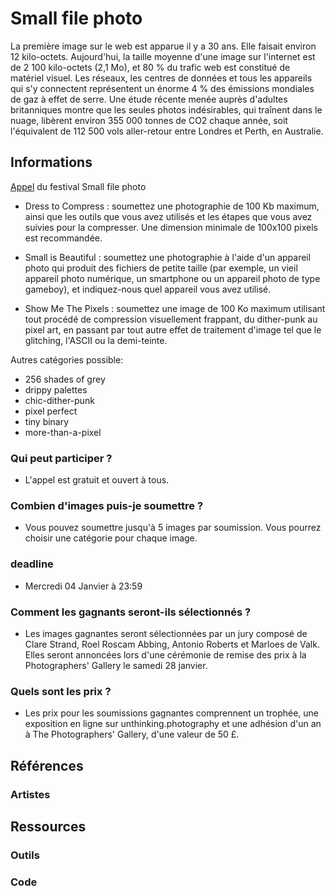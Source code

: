 # Small file photo

La première image sur le web est apparue il y a 30 ans. Elle faisait environ 12 kilo-octets. Aujourd'hui, la taille moyenne d'une image sur l'internet est de 2 100 kilo-octets (2,1 Mo), et 80 % du trafic web est constitué de matériel visuel. Les réseaux, les centres de données et tous les appareils qui s'y connectent représentent un énorme 4 % des émissions mondiales de gaz à effet de serre. Une étude récente menée auprès d'adultes britanniques montre que les seules photos indésirables, qui traînent dans le nuage, libèrent environ 355 000 tonnes de CO2 chaque année, soit l'équivalent de 112 500 vols aller-retour entre Londres et Perth, en Australie.

## Informations

[Appel](https://thephotographersgallery.org.uk/whats-on/open-call-small-file-photo-festival) du festival Small file photo

- Dress to Compress : soumettez une photographie de 100 Kb maximum, ainsi que les outils que vous avez utilisés et les étapes que vous avez suivies pour la compresser. Une dimension minimale de 100x100 pixels est recommandée.
 
- Small is Beautiful : soumettez une photographie à l'aide d'un appareil photo qui produit des fichiers de petite taille (par exemple, un vieil appareil photo numérique, un smartphone ou un appareil photo de type gameboy), et indiquez-nous quel appareil vous avez utilisé.
 
- Show Me The Pixels : soumettez une image de 100 Ko maximum utilisant tout procédé de compression visuellement frappant, du dither-punk au pixel art, en passant par tout autre effet de traitement d'image tel que le glitching, l'ASCII ou la demi-teinte.

Autres catégories possible:
- 256 shades of grey
- drippy palettes
- chic-dither-punk
- pixel perfect
- tiny binary
- more-than-a-pixel

### Qui peut participer ?

- L'appel est gratuit et ouvert à tous.

### Combien d'images puis-je soumettre ?

- Vous pouvez soumettre jusqu'à 5 images par soumission. Vous pourrez choisir une catégorie pour chaque image.

### deadline

- Mercredi 04 Janvier à 23:59 

### Comment les gagnants seront-ils sélectionnés ?

- Les images gagnantes seront sélectionnées par un jury composé de Clare Strand, Roel Roscam Abbing, Antonio Roberts et Marloes de Valk. Elles seront annoncées lors d'une cérémonie de remise des prix à la Photographers' Gallery le samedi 28 janvier.

### Quels sont les prix ?

- Les prix pour les soumissions gagnantes comprennent un trophée, une exposition en ligne sur unthinking.photography et une adhésion d'un an à The Photographers' Gallery, d'une valeur de 50 £. 

## Références

### Artistes

## Ressources

### Outils

### Code
